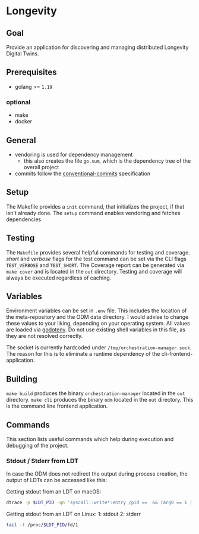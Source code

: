# Longevity

## Goal

Provide an application for discovering and managing distributed Longevity Digital Twins.

## Prerequisites

- golang >= `1.19`

### optional

- make
- docker

## General

- vendoring is used for dependency management
  - this also creates the file `go.sum`, which is the dependency tree of the overall project
- commits follow the [conventional-commits](https://www.conventionalcommits.org/en/v1.0.0/#summary) specification

## Setup

The Makefile provides a `init` command, that initializes the project, if that isn't already done. The `setup` command enables vendoring and fetches dependencies

## Testing

The `Makefile` provides several helpful commands for testing and coverage. _short_ and _verbose_ flags for the test command can be set via the CLI flags `TEST_VERBOSE` and `TEST_SHORT`. 
The Coverage report can be generated via `make cover` and is located in the `out` directory.
Testing and coverage will always be executed regardless of caching.

## Variables

Environment variables can be set in `.env` file. This includes the location of the meta-repository and the ODM data directory. I would advise to change these values to your liking, depending on your operating system. All values are loaded via [godotenv](https://github.com/joho/godotenv). Do not use existing shell variables in this file, as they are not resolved correctly.

The socket is currently hardcoded under `/tmp/orchestration-manager.sock`. The reason for this is to eliminate a runtime dependency of the cli-frontend-application.

## Building

`make build` produces the binary `orchestration-manager` located in the `out` directory.
`make cli` produces the binary `odm` located in the `out` directory. This is the command line frontend application.

## Commands

This section lists useful commands which help during execution and debugging of the project.

### Stdout / Stderr from LDT

In case the ODM does not redirect the output during process creation, the output of LDTs can be accessed like this:

Getting stdout from an LDT on macOS:
```bash
dtrace -p $LDT_PID -qn 'syscall::write*:entry /pid ==  && (arg0 == 1 || arg0 == 2)/ { printf(%s, copyinstr(arg1, arg2)); }'
```

Getting stdout from an LDT on Linux:
1: stdout
2: stderr
```bash
tail -f /proc/$LDT_PID/fd/1
```